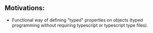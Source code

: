## Motivations:
- Functional way of defining "typed" properties on objects (typed programming without requiring typescript or typescript type files).
  
